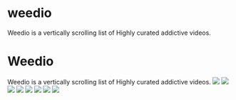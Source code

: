 # weedio
Weedio is a vertically scrolling list of Highly curated addictive videos.
# Weedio
Weedio is a vertically scrolling list of Highly curated addictive videos.
![](RackMultipart20201012-4-1efyxsn_html_a5470c9067581dfe.jpg) ![](RackMultipart20201012-4-1efyxsn_html_fd3155f48cd0fce8.jpg) ![](RackMultipart20201012-4-1efyxsn_html_ed40cfa7d23ff6ef.gif) ![](RackMultipart20201012-4-1efyxsn_html_4515df293a4895f1.gif) ![](RackMultipart20201012-4-1efyxsn_html_bf5aa1d57cc720aa.jpg) ![](RackMultipart20201012-4-1efyxsn_html_9f81cd090ad0ee43.gif) ![](RackMultipart20201012-4-1efyxsn_html_384df8ce39e54bfb.gif) ![](RackMultipart20201012-4-1efyxsn_html_8a6f4cc0cd6fa32.gif)
